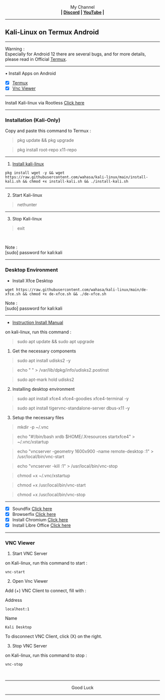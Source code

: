 
<p align="center">My Channel</br><b>
| <a href="https://discord.gg/GCehyym">Discord</a> | <a href="https://youtube.com/channel/UC3sLb7eZCu72iv3G1yUhUHQ">YouTube</a> |</b></p>

---
## Kali-Linux on Termux Android

---
Warning :</br>
Especially for Android 12 there are several bugs, and for more details, please read in Official [Termux](https://github.com/termux/termux-app).

---
• Install Apps on Android
- [x] [Termux](https://github.com/termux/termux-app/releases)
- [x] [Vnc Viewer](https://play.google.com/store/apps/details?id=com.realvnc.viewer.android)

---
Install Kali-linux via Rootless [Click here](https://github.com/wahasa/nethunter)

---
### Installation (Kali-Only)
Copy and paste this command to Termux :

> pkg update && pkg upgrade

> pkg install root-repo x11-repo

---
1. [Install kali-linux](https://youtu.be/yOQs0Gg3iMk)

```
pkg install wget -y && wget https://raw.githubusercontent.com/wahasa/kali-linux/main/install-kali.sh && chmod +x install-kali.sh && ./install-kali.sh
```

---
2. Start Kali-linux

> nethunter

---
3. Stop Kali-linux

> exit

</br>

Note :</br>
[sudo] password for kali:kali

---
### Desktop Environment
* Install Xfce Desktop
```
wget https://raw.githubusercontent.com/wahasa/kali-linux/main/de-xfce.sh && chmod +x de-xfce.sh && ./de-xfce.sh
```

Note :</br>
[sudo] password for kali:kali

---
* [Instruction Install Manual](https://youtu.be/aMLUEtuBgn8)

on kali-linux, run this command :

> sudo apt update && sudo apt upgrade

1. Get the necessary components

> sudo apt install udisks2 -y

> echo " " > /var/lib/dpkg/info/udisks2.postinst

> sudo apt-mark hold udisks2

2. Installing desktop environment

> sudo apt install xfce4 xfce4-goodies xfce4-terminal -y

> sudo apt install tigervnc-standalone-server dbus-x11 -y

3. Setup the necessary files

> mkdir -p ~/.vnc

> echo "#!/bin/bash
xrdb $HOME/.Xresources
> startxfce4" > ~/.vnc/xstartup

> echo "vncserver -geometry 1600x900 -name remote-desktop :1" > /usr/local/bin/vnc-start

> echo "vncserver -kill :1" > /usr/local/bin/vnc-stop

> chmod +x ~/.vnc/xstartup

> chmod +x /usr/local/bin/vnc-start

> chmod +x /usr/local/bin/vnc-stop

---
- [x] Soundfix [Click here](https://github.com/wahasa/nethunter/issues/3#issuecomment-1178462491)</br>
- [x] Browserfix [Click here](https://github.com/wahasa/nethunter/issues/3#issuecomment-1178448051)</br>
- [x] Install Chromium [Click here](https://github.com/wahasa/nethunter/issues/5#issuecomment-1264203443)</br>
- [x] Install Libre Office [Click here](https://github.com/wahasa/nethunter/issues/5#issuecomment-1264203556)</br>

---
### VNC Viewer

1. Start VNC Server

on Kali-linux, run this command to start :

```
vnc-start
```

2. Open Vnc Viewer

Add (+) VNC Client to connect, fill with :

Address
```
localhost:1
```

Name
```
Kali Desktop
```

To disconnect VNC Client, click (X) on the right.

3. Stop VNC Server

on Kali-linux, run this command to stop :

```
vnc-stop
```

</br>

---
<p align="center">Good Luck</p>

---
